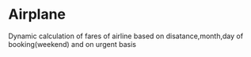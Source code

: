 # Airplane
Dynamic calculation of fares of airline based on disatance,month,day of booking(weekend) and on urgent basis
